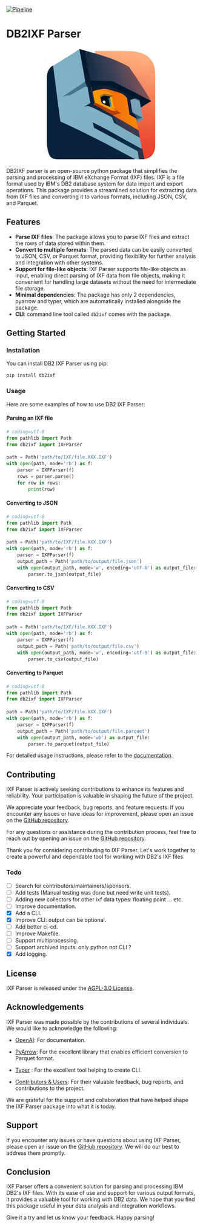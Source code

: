 [![Pipeline](https://github.com/ismailhammounou/db2ixf/actions/workflows/db2ixf.yml/badge.svg)](https://github.com/ismailhammounou/db2ixf/actions/workflows/db2ixf.yml)

# DB2IXF Parser

<div align="center">
  <img src="https://github.com/ismailhammounou/db2ixf/blob/main/resources/images/db2ixf-logo.png?raw=true" alt="Logo" width="300" height="300">
</div>

DB2IXF parser is an open-source python package that simplifies the parsing and
processing of IBM eXchange Format (IXF) files. IXF is a file format used by
IBM's DB2 database system for data import and export operations. This package
provides a streamlined solution for extracting data from IXF files and
converting it to various formats, including JSON, CSV, and Parquet.

## Features

- **Parse IXF files**: The package allows you to parse IXF files and extract the
  rows of data stored within them.
- **Convert to multiple formats**: The parsed data can be easily converted to
  JSON, CSV, or Parquet format, providing flexibility for further analysis and
  integration with other systems.
- **Support for file-like objects**: IXF Parser supports file-like objects as
  input, enabling direct parsing of IXF data from file objects, making it
  convenient for handling large datasets without the need for intermediate file
  storage.
- **Minimal dependencies**: The package has only 2 dependencies, pyarrow and
  typer, which are automatically installed alongside the package.
- **CLI**: command line tool called ``db2ixf`` comes with the package.

## Getting Started

### Installation

You can install DB2 IXF Parser using pip:

```bash
pip install db2ixf
```

### Usage

Here are some examples of how to use DB2 IXF Parser:

#### Parsing an IXF file

```python
# coding=utf-8
from pathlib import Path
from db2ixf import IXFParser

path = Path('path/to/IXF/file.XXX.IXF')
with open(path, mode='rb') as f:
	parser = IXFParser(f)
	rows = parser.parse()
	for row in rows:
		print(row)
```

#### Converting to JSON

```python
# coding=utf-8
from pathlib import Path
from db2ixf import IXFParser

path = Path('path/to/IXF/file.XXX.IXF')
with open(path, mode='rb') as f:
	parser = IXFParser(f)
	output_path = Path('path/to/output/file.json')
	with open(output_path, mode='w', encoding='utf-8') as output_file:
		parser.to_json(output_file)
```

#### Converting to CSV

```python
# coding=utf-8
from pathlib import Path
from db2ixf import IXFParser

path = Path('path/to/IXF/file.XXX.IXF')
with open(path, mode='rb') as f:
	parser = IXFParser(f)
	output_path = Path('path/to/output/file.csv')
	with open(output_path, mode='w', encoding='utf-8') as output_file:
		parser.to_csv(output_file)
```

#### Converting to Parquet

```python
# coding=utf-8
from pathlib import Path
from db2ixf import IXFParser

path = Path('path/to/IXF/file.XXX.IXF')
with open(path, mode='rb') as f:
	parser = IXFParser(f)
	output_path = Path('path/to/output/file.parquet')
	with open(output_path, mode='wb') as output_file:
		parser.to_parquet(output_file)
```

For detailed usage instructions, please refer to the
[documentation](https://github.com/ismailhammounou/db2ixf).

## Contributing

IXF Parser is actively seeking contributions to enhance its features and
reliability. Your participation is valuable in shaping the future of the
project.

We appreciate your feedback, bug reports, and feature requests. If you encounter
any issues or have ideas for improvement, please open an issue on the
[GitHub repository](https://github.com/ismailhammounou/db2ixf/issues).

For any questions or assistance during the contribution process, feel free to
reach out by opening an issue on the
[GitHub repository](https://github.com/ismailhammounou/db2ixf/issues).

Thank you for considering contributing to IXF Parser. Let's work together to
create a powerful and dependable tool for working with DB2's IXF files.

### Todo

- [ ] Search for contributors/maintainers/sponsors.
- [ ] Add tests (Manual testing was done but need write unit tests).
- [ ] Adding new collectors for other ixf data types: floating point ... etc.
- [ ] Improve documentation.
- [x] Add a CLI.
- [x] Improve CLI: output can be optional.
- [ ] Add better ci-cd.
- [ ] Improve Makefile.
- [ ] Support multiprocessing.
- [ ] Support archived inputs: only python not CLI ?
- [x] Add logging.

## License

IXF Parser is released under the
[AGPL-3.0 License](https://github.com/ismailhammounou/db2ixf/blob/main/LICENSE).

## Acknowledgements

IXF Parser was made possible by the contributions of several individuals. We
would like to acknowledge the following:

- [OpenAI](https://openai.com/): For documentation.

- [PyArrow](https://arrow.apache.org/): For the excellent library that enables
  efficient conversion to Parquet format.

- [Typer](https://typer.tiangolo.com/) : For the excellent tool helping to
  create CLI.

- [Contributors \& Users](https://github.com/ismailhammounou/db2ixf/graphs/contributors):
  For their valuable feedback, bug reports, and contributions to the project.

We are grateful for the support and collaboration that have helped shape the IXF
Parser package into what it is today.

## Support

If you encounter any issues or have questions about using IXF Parser, please
open an issue on the
[GitHub repository](https://github.com/ismailhammounou/db2ixf/issues). We will
do our best to address them promptly.

## Conclusion

IXF Parser offers a convenient solution for parsing and processing IBM DB2's IXF
files. With its ease of use and support for various output formats, it provides
a valuable tool for working with DB2 data. We hope that you find this package
useful in your data analysis and integration workflows.

Give it a try and let us know your feedback. Happy parsing!